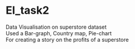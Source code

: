 # El_task2
Data Visualisation on superstore dataset\
Used a Bar-graph, Country map, Pie-chart\
For creating a story on the profits of a superstore
